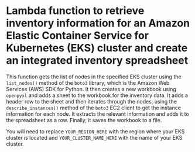 # Lambda function to retrieve inventory information for an Amazon Elastic Container Service for Kubernetes (EKS) cluster and create an integrated inventory spreadsheet

This function gets the list of nodes in the specified EKS cluster using the ```list_nodes()``` method of the ```boto3``` library, which is the Amazon Web Services (AWS) SDK for Python. It then creates a new workbook using ```openpyxl``` and adds a sheet to the workbook for the inventory data. It adds a header row to the sheet and then iterates through the nodes, using the ```describe_instances()``` method of the ```boto3``` EC2 client to get the instance information for each node. It extracts the relevant information and adds it to the spreadsheet as a row. Finally, it saves the workbook to a file.

You will need to replace ```YOUR_REGION_HERE``` with the region where your EKS cluster is located and ```YOUR_CLUSTER_NAME_HERE``` with the name of your EKS cluster.
